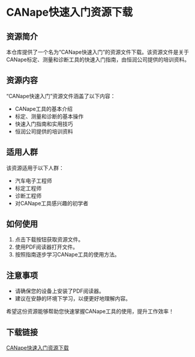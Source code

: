 # CANape快速入门资源下载

## 资源简介

本仓库提供了一个名为“CANape快速入门”的资源文件下载。该资源文件是关于CANape标定、测量和诊断工具的快速入门指南，由恒润公司提供的培训资料。

## 资源内容

“CANape快速入门”资源文件涵盖了以下内容：

- CANape工具的基本介绍
- 标定、测量和诊断的基本操作
- 快速入门指南和实用技巧
- 恒润公司提供的培训资料

## 适用人群

该资源适用于以下人群：

- 汽车电子工程师
- 标定工程师
- 诊断工程师
- 对CANape工具感兴趣的初学者

## 如何使用

1. 点击下载按钮获取资源文件。
2. 使用PDF阅读器打开文件。
3. 按照指南逐步学习CANape工具的使用方法。

## 注意事项

- 请确保您的设备上安装了PDF阅读器。
- 建议在安静的环境下学习，以便更好地理解内容。

希望这份资源能够帮助您快速掌握CANape工具的使用，提升工作效率！

## 下载链接

[CANape快速入门资源下载](https://pan.quark.cn/s/6a40f33ebfdb)